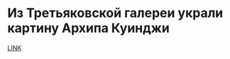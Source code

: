# Из Третьяковской галереи украли картину Архипа Куинджи



[LINK](https://varlamov.ru/3283602.html)